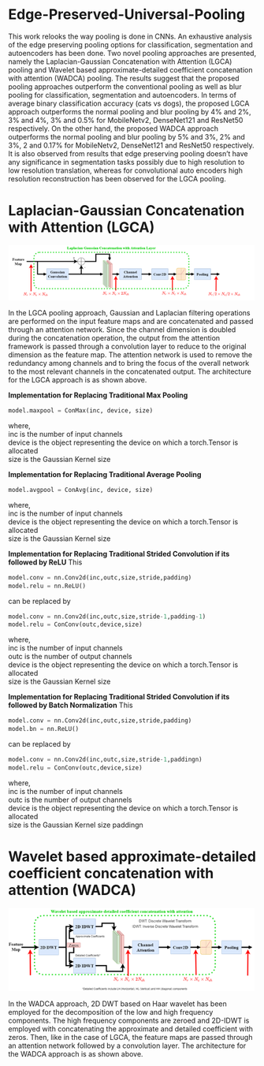 # Edge-Preserved-Universal-Pooling

This work relooks the way pooling is done in CNNs. An exhaustive analysis of the edge preserving pooling options for classification, segmentation and autoencoders has been done. Two novel pooling approaches are presented, namely the  Laplacian-Gaussian Concatenation with Attention (LGCA) pooling and Wavelet based approximate-detailed coefficient concatenation with attention (WADCA) pooling. The results suggest that the proposed pooling approaches outperform the conventional pooling as well as blur pooling for classification, segmentation and autoencoders. In terms of average binary classification accuracy (cats vs dogs), the proposed LGCA approach outperforms the normal pooling and blur pooling by 4% and 2%, 3% and 4%, 3% and 0.5% for MobileNetv2, DenseNet121 and ResNet50 respectively. On the other hand, the proposed WADCA approach outperforms the normal pooling and blur pooling by 5% and 3%, 2% and 3%, 2 and 0.17% for MobileNetv2, DenseNet121 and ResNet50 respectively. It is also observed from results that edge preserving pooling doesn’t have any significance in segmentation tasks possibly due to high resolution to low resolution translation, whereas for convolutional auto encoders high resolution reconstruction has been observed for the LGCA pooling. 

# Laplacian-Gaussian Concatenation with Attention (LGCA)
<img src='https://github.com/TheDarKnight13/Edge-Preserved-Universal-Pooling/blob/main/Picture1.png' width=500><br>

In the LGCA pooling approach, Gaussian and Laplacian filtering operations are performed on the input feature maps and are concatenated and passed through an attention network. Since the channel dimension is doubled during the concatenation operation, the output from the attention framework is passed through a convolution layer to reduce to the original dimension as the feature map. The attention network is used to remove the redundancy among channels and to bring the focus of the overall network to the most relevant channels in the concatenated output. The architecture for the LGCA approach is as shown above.

**Implementation for Replacing Traditional Max Pooling**
``` python
model.maxpool = ConMax(inc, device, size)
```
where, <br />
inc is the number of input channels <br />
device is the object representing the device on which a torch.Tensor is allocated <br />
size is the Gaussian Kernel size

**Implementation for Replacing Traditional Average Pooling**
``` python
model.avgpool = ConAvg(inc, device, size)
```
where, <br />
inc is the number of input channels <br />
device is the object representing the device on which a torch.Tensor is allocated <br />
size is the Gaussian Kernel size

**Implementation for Replacing Traditional Strided Convolution if its followed by ReLU**
This 
``` python
model.conv = nn.Conv2d(inc,outc,size,stride,padding)
model.relu = nn.ReLU()
```
can be replaced by 
``` python
model.conv = nn.Conv2d(inc,outc,size,stride-1,padding-1)
model.relu = ConConv(outc,device,size)
```
where, <br />
inc is the number of input channels <br />
outc is the number of output channels <br />
device is the object representing the device on which a torch.Tensor is allocated <br />
size is the Gaussian Kernel size

**Implementation for Replacing Traditional Strided Convolution if its followed by Batch Normalization**
This 
``` python
model.conv = nn.Conv2d(inc,outc,size,stride,padding)
model.bn = nn.ReLU()
```
can be replaced by 
``` python
model.conv = nn.Conv2d(inc,outc,size,stride-1,paddingn)
model.relu = ConConv(outc,device,size)
```
where, <br />
inc is the number of input channels <br />
outc is the number of output channels <br />
device is the object representing the device on which a torch.Tensor is allocated <br />
size is the Gaussian Kernel size
paddingn 

# Wavelet based approximate-detailed coefficient concatenation with attention (WADCA)
<img src='https://github.com/TheDarKnight13/Edge-Preserved-Universal-Pooling/blob/main/Picture2.png' width=500><br>

In the WADCA approach, 2D DWT  based on Haar wavelet has been employed for the decomposition of the low and high frequency components. The high frequency components are zeroed and 2D-IDWT is employed with concatenating the approximate and detailed coefficient with zeros. Then, like in the case of LGCA, the feature maps are passed through an attention network followed by a convolution layer. The architecture for the WADCA approach is as shown above.

